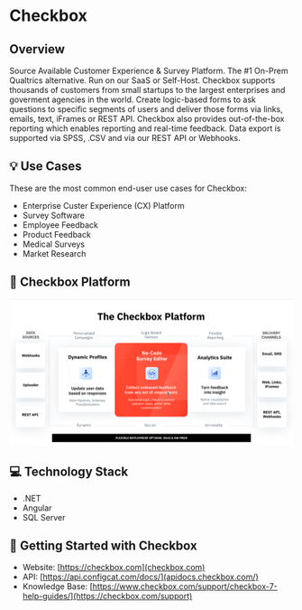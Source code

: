 # Checkbox

##  Overview
Source Available Customer Experience &amp; Survey Platform. The #1 On-Prem Qualtrics alternative. Run on our SaaS or Self-Host. Checkbox supports thousands of customers from small startups to the largest enterprises and goverment agencies in the world. Create logic-based forms to ask questions to specific segments of users and deliver those forms via links, emails, text, iFrames or REST API. Checkbox also provides out-of-the-box reporting which enables reporting and real-time feedback. Data export is supported via SPSS, .CSV and via our REST API or Webhooks. 

## 💡 Use Cases
These are the most common end-user use cases for Checkbox:
- Enterprise Custer Experience (CX) Platform
- Survey Software 
- Employee Feedback
- Product Feedback
- Medical Surveys
- Market Research 

## 🧠 Checkbox Platform 
![alt text](https://github.com/checkboxsurvey/checkbox/blob/main/Screen%20Shot%202022-12-14%20at%2012.59.28%20PM.png "Checkbox Platform Overview")

## 💻 Technology Stack
- .NET
- Angular
- SQL Server

## 🚀 Getting Started with Checkbox
- Website: [https://checkbox.com](checkbox.com)
- API: [https://api.configcat.com/docs/](apidocs.checkbox.com/)
- Knowledge Base: [https://www.checkbox.com/support/checkbox-7-help-guides/](https://checkbox.com/support)

